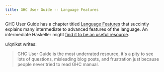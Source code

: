 ```yaml
---
title: GHC User Guide -- Language Features
---
```


GHC User Guide has a chapter titled [Language Features](https://downloads.haskell.org/~ghc/latest/docs/html/users_guide/lang.html) that succintly explains many intermediate to advanced features of the language. An intermediate Haskeller might [find it to be an useful resource](https://old.reddit.com/r/haskell/comments/f879th/the_ghc_user_guide_is_a_great_resource_ive_been/).

u/qnikst writes:

> GHC User Guide is the most underrated resource, it's a pity to see lots of questions, misleading blog posts, and frustration just because people never tried to read GHC manual.
